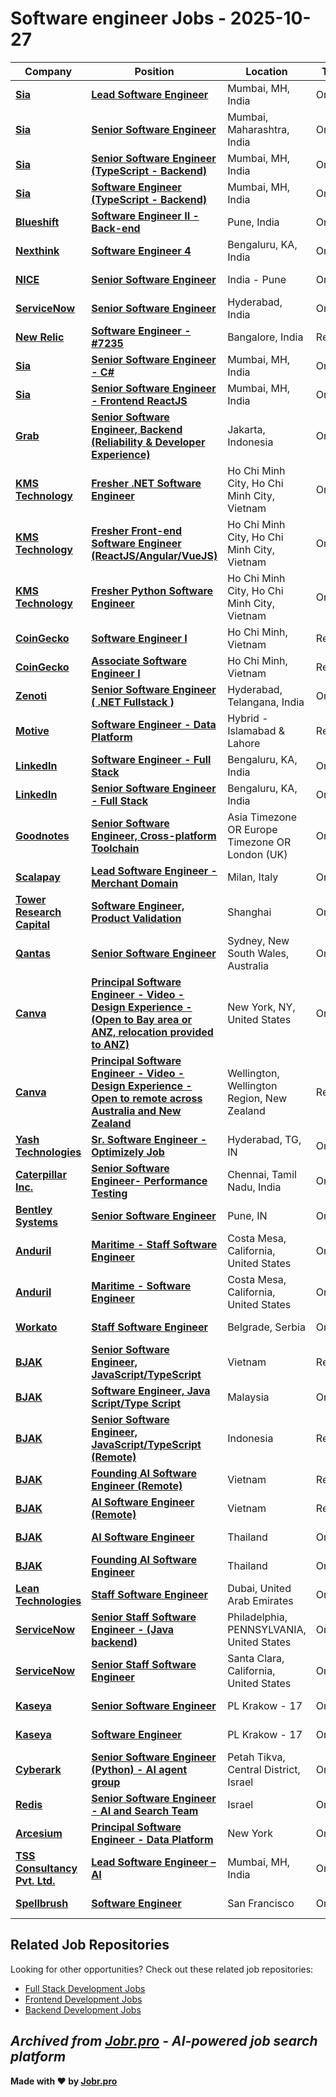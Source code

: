 # Software engineer Jobs - 2025-10-27

| Company | Position | Location | Type | Date |
| ------- | -------- | -------- | ---- | ------ |
| **[Sia](https://www.sia-partners.com)** | **[Lead Software Engineer](https://jobr.pro/job/31050630/lead-software-engineer?utm_source=github&utm_medium=repo&utm_campaign=github-software-engineering-jobs)** | Mumbai, MH, India | On Site | Oct 27 |
| **[Sia](https://www.sia-partners.com)** | **[Senior Software Engineer](https://jobr.pro/job/31050631/senior-software-engineer?utm_source=github&utm_medium=repo&utm_campaign=github-software-engineering-jobs)** | Mumbai, Maharashtra, India | On Site | Oct 27 |
| **[Sia](https://www.sia-partners.com)** | **[Senior Software Engineer (TypeScript - Backend)](https://jobr.pro/job/31050633/senior-software-engineer-typescript-backend?utm_source=github&utm_medium=repo&utm_campaign=github-software-engineering-jobs)** | Mumbai, MH, India | On Site | Oct 27 |
| **[Sia](https://www.sia-partners.com)** | **[Software Engineer (TypeScript - Backend)](https://jobr.pro/job/31050634/software-engineer-typescript-backend?utm_source=github&utm_medium=repo&utm_campaign=github-software-engineering-jobs)** | Mumbai, MH, India | On Site | Oct 27 |
| **[Blueshift](https://blueshift.com/)** | **[Software Engineer II - Back-end](https://jobr.pro/job/31048270/software-engineer-ii-back-end?utm_source=github&utm_medium=repo&utm_campaign=github-software-engineering-jobs)** | Pune, India | On Site | Oct 27 |
| **[Nexthink](https://www.nexthink.com)** | **[Software Engineer 4](https://jobr.pro/job/31049644/software-engineer-4?utm_source=github&utm_medium=repo&utm_campaign=github-software-engineering-jobs)** | Bengaluru, KA, India | On Site | Oct 27 |
| **[NICE](https://www.nice.com/)** | **[Senior Software Engineer](https://jobr.pro/job/31045640/senior-software-engineer?utm_source=github&utm_medium=repo&utm_campaign=github-software-engineering-jobs)** | India - Pune | On Site | Oct 27 |
| **[ServiceNow](https://www.servicenow.com)** | **[Senior Software Engineer](https://jobr.pro/job/31047775/senior-software-engineer?utm_source=github&utm_medium=repo&utm_campaign=github-software-engineering-jobs)** | Hyderabad, India | On Site | Oct 27 |
| **[New Relic](https://newrelic.com/)** | **[Software Engineer - #7235](https://jobr.pro/job/31046301/software-engineer-7235?utm_source=github&utm_medium=repo&utm_campaign=github-software-engineering-jobs)** | Bangalore, India | Remote | Oct 27 |
| **[Sia](https://www.sia-partners.com)** | **[Senior Software Engineer - C#](https://jobr.pro/job/31050641/senior-software-engineer-c?utm_source=github&utm_medium=repo&utm_campaign=github-software-engineering-jobs)** | Mumbai, MH, India | On Site | Oct 27 |
| **[Sia](https://www.sia-partners.com)** | **[Senior Software Engineer - Frontend ReactJS](https://jobr.pro/job/31050643/senior-software-engineer-frontend-reactjs?utm_source=github&utm_medium=repo&utm_campaign=github-software-engineering-jobs)** | Mumbai, MH, India | On Site | Oct 27 |
| **[Grab](https://www.grab.com)** | **[Senior Software Engineer, Backend (Reliability & Developer Experience)](https://jobr.pro/job/31048863/senior-software-engineer-backend-reliability-developer-experience?utm_source=github&utm_medium=repo&utm_campaign=github-software-engineering-jobs)** | Jakarta, Indonesia | On Site | Oct 27 |
| **[KMS Technology](https://careers.kms-technology.com)** | **[Fresher .NET Software Engineer](https://jobr.pro/job/31049585/fresher-net-software-engineer?utm_source=github&utm_medium=repo&utm_campaign=github-software-engineering-jobs)** | Ho Chi Minh City, Ho Chi Minh City, Vietnam | On Site | Oct 27 |
| **[KMS Technology](https://careers.kms-technology.com)** | **[Fresher Front-end Software Engineer (ReactJS/Angular/VueJS)](https://jobr.pro/job/31049587/fresher-front-end-software-engineer-reactjsangularvuejs?utm_source=github&utm_medium=repo&utm_campaign=github-software-engineering-jobs)** | Ho Chi Minh City, Ho Chi Minh City, Vietnam | On Site | Oct 27 |
| **[KMS Technology](https://careers.kms-technology.com)** | **[Fresher Python Software Engineer](https://jobr.pro/job/31049588/fresher-python-software-engineer?utm_source=github&utm_medium=repo&utm_campaign=github-software-engineering-jobs)** | Ho Chi Minh City, Ho Chi Minh City, Vietnam | On Site | Oct 27 |
| **[CoinGecko](https://www.coingecko.com/)** | **[Software Engineer I](https://jobr.pro/job/31045863/software-engineer-i?utm_source=github&utm_medium=repo&utm_campaign=github-software-engineering-jobs)** | Ho Chi Minh, Vietnam | Remote | Oct 27 |
| **[CoinGecko](https://www.coingecko.com/)** | **[Associate Software Engineer I](https://jobr.pro/job/31045861/associate-software-engineer-i?utm_source=github&utm_medium=repo&utm_campaign=github-software-engineering-jobs)** | Ho Chi Minh, Vietnam | Remote | Oct 27 |
| **[Zenoti](https://www.zenoti.com/)** | **[Senior Software Engineer ( .NET Fullstack )](https://jobr.pro/job/31049643/senior-software-engineer-net-fullstack-?utm_source=github&utm_medium=repo&utm_campaign=github-software-engineering-jobs)** | Hyderabad, Telangana, India | On Site | Oct 27 |
| **[Motive](https://gomotive.com/)** | **[Software Engineer - Data Platform](https://jobr.pro/job/31043946/software-engineer-data-platform?utm_source=github&utm_medium=repo&utm_campaign=github-software-engineering-jobs)** | Hybrid - Islamabad & Lahore | Remote | Oct 27 |
| **[LinkedIn](https://www.linkedin.com/)** | **[Software Engineer - Full Stack](https://jobr.pro/job/31047955/software-engineer-full-stack?utm_source=github&utm_medium=repo&utm_campaign=github-software-engineering-jobs)** | Bengaluru, KA, India | On Site | Oct 27 |
| **[LinkedIn](https://www.linkedin.com/)** | **[Senior Software Engineer - Full Stack](https://jobr.pro/job/31047956/senior-software-engineer-full-stack?utm_source=github&utm_medium=repo&utm_campaign=github-software-engineering-jobs)** | Bengaluru, KA, India | On Site | Oct 27 |
| **[Goodnotes](https://www.goodnotes.com/careers)** | **[Senior Software Engineer, Cross-platform Toolchain](https://jobr.pro/job/31048471/senior-software-engineer-cross-platform-toolchain?utm_source=github&utm_medium=repo&utm_campaign=github-software-engineering-jobs)** | Asia Timezone OR Europe Timezone OR London (UK) | On Site | Oct 27 |
| **[Scalapay](https://www.scalapay.com/)** | **[Lead Software Engineer - Merchant Domain](https://jobr.pro/job/31046112/lead-software-engineer-merchant-domain?utm_source=github&utm_medium=repo&utm_campaign=github-software-engineering-jobs)** | Milan, Italy | On Site | Oct 27 |
| **[Tower Research Capital](https://www.tower-research.com/)** | **[Software Engineer, Product Validation](https://jobr.pro/job/31047403/software-engineer-product-validation?utm_source=github&utm_medium=repo&utm_campaign=github-software-engineering-jobs)** | Shanghai | On Site | Oct 27 |
| **[Qantas](https://www.qantas.com/)** | **[Senior Software Engineer](https://jobr.pro/job/31049488/senior-software-engineer?utm_source=github&utm_medium=repo&utm_campaign=github-software-engineering-jobs)** | Sydney, New South Wales, Australia | On Site | Oct 27 |
| **[Canva](https://www.canva.com)** | **[Principal Software Engineer - Video - Design Experience - (Open to Bay area or ANZ, relocation provided to ANZ)](https://jobr.pro/job/31047863/principal-software-engineer-video-design-experience-open-to-bay-area-or-anz-relocation-provided-to-anz?utm_source=github&utm_medium=repo&utm_campaign=github-software-engineering-jobs)** | New York, NY, United States | On Site | Oct 27 |
| **[Canva](https://www.canva.com)** | **[Principal Software Engineer - Video - Design Experience - Open to remote across Australia and New Zealand](https://jobr.pro/job/31047868/principal-software-engineer-video-design-experience-open-to-remote-across-australia-and-new-zealand?utm_source=github&utm_medium=repo&utm_campaign=github-software-engineering-jobs)** | Wellington, Wellington Region, New Zealand | Remote | Oct 27 |
| **[Yash Technologies](https://www.yash.com)** | **[Sr. Software Engineer - Optimizely Job](https://jobr.pro/job/31050878/sr-software-engineer-optimizely-job?utm_source=github&utm_medium=repo&utm_campaign=github-software-engineering-jobs)** | Hyderabad, TG, IN | On Site | Oct 27 |
| **[Caterpillar Inc.](https://www.caterpillar.com/)** | **[Senior Software Engineer- Performance Testing](https://jobr.pro/job/31045641/senior-software-engineer-performance-testing?utm_source=github&utm_medium=repo&utm_campaign=github-software-engineering-jobs)** | Chennai, Tamil Nadu, India | On Site | Oct 27 |
| **[Bentley Systems](https://www.bentley.com/)** | **[Senior Software Engineer](https://jobr.pro/job/31049609/senior-software-engineer?utm_source=github&utm_medium=repo&utm_campaign=github-software-engineering-jobs)** | Pune, IN | On Site | Oct 27 |
| **[Anduril](https://www.anduril.com/)** | **[Maritime - Staff Software Engineer](https://jobr.pro/job/31046643/maritime-staff-software-engineer?utm_source=github&utm_medium=repo&utm_campaign=github-software-engineering-jobs)** | Costa Mesa, California, United States | On Site | Oct 26 |
| **[Anduril](https://www.anduril.com/)** | **[Maritime - Software Engineer](https://jobr.pro/job/31046640/maritime-software-engineer?utm_source=github&utm_medium=repo&utm_campaign=github-software-engineering-jobs)** | Costa Mesa, California, United States | On Site | Oct 26 |
| **[Workato](https://www.workato.com/)** | **[Staff Software Engineer](https://jobr.pro/job/31043774/staff-software-engineer?utm_source=github&utm_medium=repo&utm_campaign=github-software-engineering-jobs)** | Belgrade, Serbia | On Site | Oct 26 |
| **[BJAK](https://bjak.my/)** | **[Senior Software Engineer, JavaScript/TypeScript](https://jobr.pro/job/31047261/senior-software-engineer-javascripttypescript?utm_source=github&utm_medium=repo&utm_campaign=github-software-engineering-jobs)** | Vietnam | Remote | Oct 26 |
| **[BJAK](https://bjak.my/)** | **[Software Engineer, Java Script/Type Script](https://jobr.pro/job/31047278/software-engineer-java-scripttype-script?utm_source=github&utm_medium=repo&utm_campaign=github-software-engineering-jobs)** | Malaysia | On Site | Oct 26 |
| **[BJAK](https://bjak.my/)** | **[Senior Software Engineer, JavaScript/TypeScript (Remote)](https://jobr.pro/job/31047212/senior-software-engineer-javascripttypescript-remote?utm_source=github&utm_medium=repo&utm_campaign=github-software-engineering-jobs)** | Indonesia | Remote | Oct 26 |
| **[BJAK](https://bjak.my/)** | **[Founding AI Software Engineer (Remote)](https://jobr.pro/job/31047200/founding-ai-software-engineer-remote?utm_source=github&utm_medium=repo&utm_campaign=github-software-engineering-jobs)** | Vietnam | Remote | Oct 26 |
| **[BJAK](https://bjak.my/)** | **[AI Software Engineer (Remote)](https://jobr.pro/job/31047206/ai-software-engineer-remote?utm_source=github&utm_medium=repo&utm_campaign=github-software-engineering-jobs)** | Vietnam | Remote | Oct 26 |
| **[BJAK](https://bjak.my/)** | **[AI Software Engineer](https://jobr.pro/job/31047240/ai-software-engineer?utm_source=github&utm_medium=repo&utm_campaign=github-software-engineering-jobs)** | Thailand | On Site | Oct 26 |
| **[BJAK](https://bjak.my/)** | **[Founding AI Software Engineer](https://jobr.pro/job/31047242/founding-ai-software-engineer?utm_source=github&utm_medium=repo&utm_campaign=github-software-engineering-jobs)** | Thailand | On Site | Oct 26 |
| **[Lean Technologies](https://www.leantech.me/)** | **[Staff Software Engineer](https://jobr.pro/job/31046964/staff-software-engineer?utm_source=github&utm_medium=repo&utm_campaign=github-software-engineering-jobs)** | Dubai, United Arab Emirates | On Site | Oct 26 |
| **[ServiceNow](https://www.servicenow.com)** | **[Senior Staff Software Engineer - (Java backend)](https://jobr.pro/job/31047778/senior-staff-software-engineer-java-backend?utm_source=github&utm_medium=repo&utm_campaign=github-software-engineering-jobs)** | Philadelphia, PENNSYLVANIA, United States | On Site | Oct 26 |
| **[ServiceNow](https://www.servicenow.com)** | **[Senior Staff Software Engineer](https://jobr.pro/job/31043103/senior-staff-software-engineer?utm_source=github&utm_medium=repo&utm_campaign=github-software-engineering-jobs)** | Santa Clara, California, United States | On Site | Oct 26 |
| **[Kaseya](https://www.kaseya.com/)** | **[Senior Software Engineer](https://jobr.pro/job/31047719/senior-software-engineer?utm_source=github&utm_medium=repo&utm_campaign=github-software-engineering-jobs)** | PL Krakow - 17 | On Site | Oct 26 |
| **[Kaseya](https://www.kaseya.com/)** | **[Software Engineer](https://jobr.pro/job/31047720/software-engineer?utm_source=github&utm_medium=repo&utm_campaign=github-software-engineering-jobs)** | PL Krakow - 17 | On Site | Oct 26 |
| **[Cyberark](https://www.cyberark.com)** | **[Senior Software Engineer (Python) - AI agent group](https://jobr.pro/job/31048348/senior-software-engineer-python-ai-agent-group?utm_source=github&utm_medium=repo&utm_campaign=github-software-engineering-jobs)** | Petah Tikva, Central District, Israel | On Site | Oct 26 |
| **[Redis](https://redis.io/)** | **[Senior Software Engineer - AI and Search Team](https://jobr.pro/job/31049990/senior-software-engineer-ai-and-search-team?utm_source=github&utm_medium=repo&utm_campaign=github-software-engineering-jobs)** | Israel | On Site | Oct 26 |
| **[Arcesium](https://www.arcesium.com/)** | **[Principal Software Engineer - Data Platform](https://jobr.pro/job/31049603/principal-software-engineer-data-platform?utm_source=github&utm_medium=repo&utm_campaign=github-software-engineering-jobs)** | New York | On Site | Oct 26 |
| **[TSS Consultancy Pvt. Ltd.](https://www.trackwizz.com/)** | **[Lead Software Engineer – AI](https://jobr.pro/job/31049414/lead-software-engineer-ai?utm_source=github&utm_medium=repo&utm_campaign=github-software-engineering-jobs)** | Mumbai, MH, India | On Site | Oct 26 |
| **[Spellbrush](https://spellbrush.com/)** | **[Software Engineer](https://jobr.pro/job/31048046/software-engineer?utm_source=github&utm_medium=repo&utm_campaign=github-software-engineering-jobs)** | San Francisco | On Site | Oct 26 |

## Related Job Repositories

Looking for other opportunities? Check out these related job repositories:

- [Full Stack Development Jobs](https://github.com/jobs-jobr-pro/Full-Stack-Development-Jobs)
- [Frontend Development Jobs](https://github.com/jobs-jobr-pro/Frontend-Development-Jobs)
- [Backend Development Jobs](https://github.com/jobs-jobr-pro/Backend-Development-Jobs)



*Archived from [Jobr.pro](https://jobr.pro?utm_source=github&utm_medium=repo&utm_campaign=github-software-engineering-jobs) - AI-powered job search platform*
---

**Made with ❤️ by [Jobr.pro](https://jobr.pro?utm_source=github&utm_medium=repo&utm_campaign=github-software-engineering-jobs)**